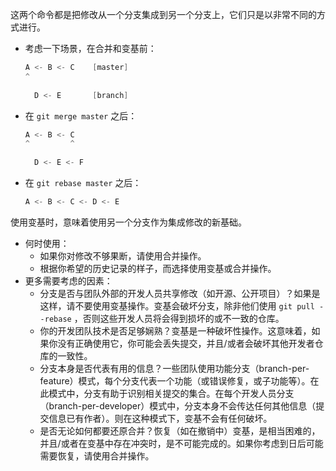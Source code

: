 这两个命令都是把修改从一个分支集成到另一个分支上，它们只是以非常不同的方式进行。

- 考虑一下场景，在合并和变基前：

  ```go
  A <- B <- C    [master]
  ^
   
    D <- E       [branch]
  ```

- 在 `git merge master` 之后：

  ```go
  A <- B <- C
  ^         ^
            
    D <- E <- F
  ```

- 在 `git rebase master` 之后：

  ```go
  A <- B <- C <- D <- E
  ```

使用变基时，意味着使用另一个分支作为集成修改的新基础。

- 何时使用：
  - 如果你对修改不够果断，请使用合并操作。
  - 根据你希望的历史记录的样子，而选择使用变基或合并操作。
- 更多需要考虑的因素：
  - 分支是否与团队外部的开发人员共享修改（如开源、公开项目）？如果是这样，请不要使用变基操作。变基会破坏分支，除非他们使用 `git pull --rebase` ，否则这些开发人员将会得到损坏的或不一致的仓库。
  - 你的开发团队技术是否足够娴熟？变基是一种破坏性操作。这意味着，如果你没有正确使用它，你可能会丢失提交，并且/或者会破坏其他开发者仓库的一致性。
  - 分支本身是否代表有用的信息？一些团队使用功能分支（branch-per-feature）模式，每个分支代表一个功能（或错误修复，或子功能等）。在此模式中，分支有助于识别相关提交的集合。在每个开发人员分支（branch-per-developer）模式中，分支本身不会传达任何其他信息（提交信息已有作者）。则在这种模式下，变基不会有任何破坏。
  - 是否无论如何都要还原合并？恢复（如在撤销中）变基，是相当困难的，并且/或者在变基中存在冲突时，是不可能完成的。如果你考虑到日后可能需要恢复，请使用合并操作。